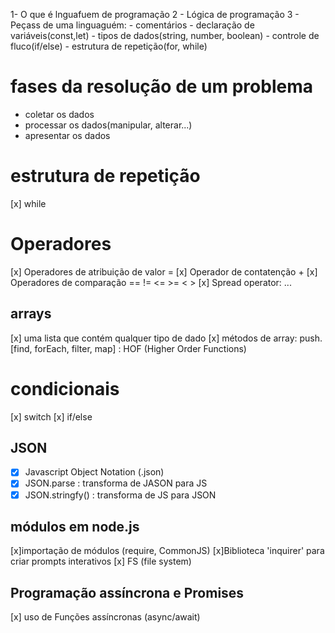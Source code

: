 1- O que é lnguafuem de programação
2 - Lógica de programação
3 - Peçass de uma linguaguém: 
     - comentários
     - declaração de variáveis(const,let)
     - tipos de dados(string, number, boolean)
     - controle de fluco(if/else)
     - estrutura de repetição(for, while)

# fases da resolução de um problema
- coletar os dados
- processar os dados(manipular, alterar...)
- apresentar os dados

# estrutura de repetição
[x] while

# Operadores
[x] Operadores de atribuição de valor =
[x] Operador de contatenção +
[x] Operadores de comparação == != <= >= <  >
[x] Spread operator: ...

## arrays
[x] uma lista que contém qualquer tipo de dado
[x] métodos de array: push. [find, forEach, filter, map] : HOF (Higher Order Functions)

# condicionais
[x] switch
[x] if/else

## JSON

- [x] Javascript Object Notation (.json)
- [x] JSON.parse : transforma de JASON para JS
- [x] JSON.stringfy() : transforma de JS para JSON

## módulos em node.js

[x]importação de módulos (require, CommonJS)
[x]Biblioteca 'inquirer' para criar prompts interativos
[x] FS (file system)

## Programação assíncrona e Promises

[x] uso de Funções assíncronas (async/await)